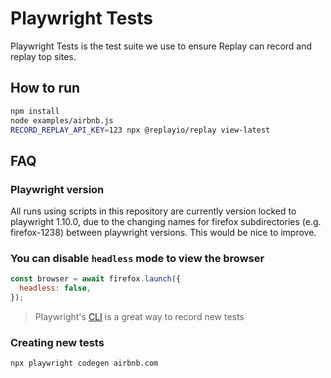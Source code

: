 # Playwright Tests

Playwright Tests is the test suite we use to ensure Replay can record and replay top sites.

## How to run

```bash
npm install
node examples/airbnb.js
RECORD_REPLAY_API_KEY=123 npx @replayio/replay view-latest
```


## FAQ

### Playwright version

All runs using scripts in this repository are currently version locked to playwright 1.10.0, due to the changing names for firefox subdirectories (e.g. firefox-1238) between playwright versions. This would be nice to improve.


### You can disable `headless` mode to view the browser

```js
const browser = await firefox.launch({
  headless: false,
});
```

> Playwright's [CLI](https://playwright.dev/docs/cli/) is a great way to record new tests

### Creating new tests

```
npx playwright codegen airbnb.com
```
